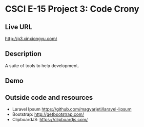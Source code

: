 # CSCI E-15 Project 3: Code Crony

## Live URL
<http://p3.xinxiongyu.com/>

## Description
A suite of tools to help development.

## Demo


## Outside code and resources
* Laravel Ipsum <https://github.com/magyarjeti/laravel-lipsum>
* Bootstrap: <http://getbootstrap.com/>
* ClipboardJS: <https://clipboardjs.com/>
